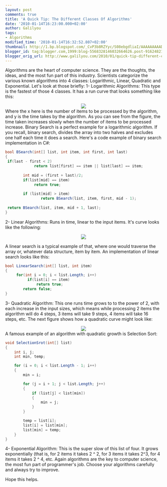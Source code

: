 ```yaml
---
layout: post
comments: true
title: 'A Quick Tip: The Different Classes Of Algorithms'
date: '2010-01-14T16:23:00.000+02:00'
author: Galilyou
tags:
- Algorithms
modified_time: '2010-01-14T16:32:52.807+02:00'
thumbnail: http://1.bp.blogspot.com/_CvP3b8RZYyc/S08ebgdliaI/AAAAAAAAADk/doCvgOon5zA/s72-c/x12-semi-log.gif
blogger_id: tag:blogger.com,1999:blog-5568328146032664626.post-91624821943193232
blogger_orig_url: http://www.galilyou.com/2010/01/quick-tip-different-classes-of.html
---
```


Algorithms are the heart of computer science. They are the thoughts, the ideas, and the most fun part of this industry. Scientists categorize the various known algorithms into 4 classes: Logarithmic, Linear, Quadratic and Exponential. Let's look at those briefly: 
1- Logarithmic Algorithms: 
   This type is the fastest of those 4 classes. It has a run curve that looks something like this: 
 
<div class="separator" style="clear: both; text-align: center;"><a href="http://1.bp.blogspot.com/_CvP3b8RZYyc/S08ebgdliaI/AAAAAAAAADk/doCvgOon5zA/s1600-h/x12-semi-log.gif" imageanchor="1" style="margin-left: 1em; margin-right: 1em;"><img border="0" src="http://1.bp.blogspot.com/_CvP3b8RZYyc/S08ebgdliaI/AAAAAAAAADk/doCvgOon5zA/s320/x12-semi-log.gif" /></a> 
</div> 
<div class="separator" style="clear: both; text-align: center;"> 
</div>Where the x here is the number of items to be processed by the algorithm, and y is the time takes by the algorithm. As you can see from the figure, the time taken increases slowly when the number of items to be processed increase. Binary Search is a perfect example for a logarithmic algorithm. If you recall, binary search, divides the array into two halves and excludes one half each time it does a search. Here's a code example of binary search implementation in C#: 

```csharp
bool BSearch(int[] list, int item, int first, int last) 
{ 
 if(last - first < 2) 
             return list[first] == item || list[last] == item; 
              
        int mid = (first + last)/2; 
        if(list[mid] == item) 
             return true; 
              
        if (list[mid] > item) 
                return BSearch(list, item, first, mid - 1); 
  
 return BSearch(list, item, mid + 1, last); 
} 
```
 
2- Linear Algorithms: 
  Runs in time, linear to the input items. It's curve looks like the following: 
<div class="separator" style="clear: both; text-align: center;"><a href="http://4.bp.blogspot.com/_CvP3b8RZYyc/S08i6pcYYyI/AAAAAAAAADs/sL9iubT27IY/s1600-h/linear.png" imageanchor="1" style="margin-left: 1em; margin-right: 1em;"><img border="0" src="http://4.bp.blogspot.com/_CvP3b8RZYyc/S08i6pcYYyI/AAAAAAAAADs/sL9iubT27IY/s320/linear.png" /></a> 
</div> 
 
A linear search is a typical example of that, where one would traverse the array or, whatever data structure, item by item. An implementation of linear search looks like this: 
 
```csharp
bool LinearSearch(int[] list, int item) 
{ 
     for(int i = 0; i < list.Length; i++) 
          if(list[i] == item) 
              return true; 
        return false; 
} 
```
3- Quadratic Algorithm:    This one runs time grows to to the power of 2, with each increase in the input sizes, which means while processing 2 items the algorithm will do 4 steps, 3 items will take 9 steps, 4 items will take 16 steps, etc. The next figure shows how a quadratic curve might look like:  
<div class="separator" style="clear: both; text-align: center;"><a href="http://4.bp.blogspot.com/_CvP3b8RZYyc/S08j5CVWiGI/AAAAAAAAAD0/liMvQSqgBBU/s1600-h/quadratic.png" imageanchor="1" style="margin-left: 1em; margin-right: 1em;"><img border="0" src="http://4.bp.blogspot.com/_CvP3b8RZYyc/S08j5CVWiGI/AAAAAAAAAD0/liMvQSqgBBU/s320/quadratic.png" /></a>  
</div> 
A famous example of an algorithm with quadratic growth is Selection Sort:  
 
```csharp
void SelectionSrot(int[] list) 
{ 
	int i, j; 
	int min, temp; 

	for (i = 0; i < list.Length - 1; i++) 
	{ 
	    min = i; 

	    for (j = i + 1; j < list.Length; j++) 
	    { 
	        if (list[j] < list[min]) 
	        { 
	            min = j; 
	        } 
	    } 

	    temp = list[i]; 
	    list[i] = list[min]; 
	    list[min] = temp; 
	} 
} 
```
 
4- Exponential Algorithm: 
This is the super slow of this list of four. It grows exponentially (that is, for 2 items it takes 2 ^ 2, for 3 items it takes 2^3, for 4 items it takes 2 ^ 4, etc. 
Again algorithms are the key to computer science, the most fun part of programmer's  job. Choose your algorithms carefully and always try to improve. 
 
Hope this helps.